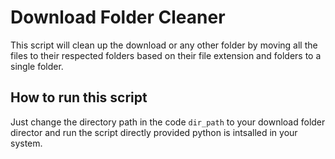 # Download Folder Cleaner

This script will clean up the download or any other folder by moving all the files to their respected folders based on their file extension and folders to a single folder.

## How to run this script

Just change the directory path in the code `dir_path` to your download folder director and run the script directly provided python is intsalled in your system.
